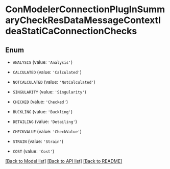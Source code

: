 # ConModelerConnectionPlugInSummaryCheckResDataMessageContextIdeaStatiCaConnectionChecks


## Enum

* `ANALYSIS` (value: `'Analysis'`)

* `CALCULATED` (value: `'Calculated'`)

* `NOTCALCULATED` (value: `'NotCalculated'`)

* `SINGULARITY` (value: `'Singularity'`)

* `CHECKED` (value: `'Checked'`)

* `BUCKLING` (value: `'Buckling'`)

* `DETAILING` (value: `'Detailing'`)

* `CHECKVALUE` (value: `'CheckValue'`)

* `STRAIN` (value: `'Strain'`)

* `COST` (value: `'Cost'`)

[[Back to Model list]](../README.md#documentation-for-models) [[Back to API list]](../README.md#documentation-for-api-endpoints) [[Back to README]](../README.md)


